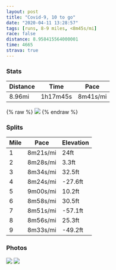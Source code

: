 ```yaml
---
layout: post
title: "Covid-9, 10 to go"
date: "2020-04-11 13:28:57"
tags: [runs, 8-9 miles, <8m45s/mi]
race: false
distance: 8.958415564000001
time: 4665
strava: true
---
```


### Stats

| Distance | Time | Pace |
|----------|------|------|
|8.96mi|1h17m45s|8m41s/mi|

{% raw %}
<img src='https://maps.googleapis.com/maps/api/staticmap?maptype=roadmap&path=enc:ahwwFlssbMmByAsCgB_BwAwCuBk@s@Ks@FcA^sAhAcCNg@N_AC}@Wg@yBqCeBiCiAaAcHuEcDuC{B}AoEkCuCqBwEmBcH_E}BmBqDkB[SOUIQBa@x@eCT_@Ng@x@uFJmDKc@Cm@Me@zEyJj@}A\kBEkAQgAo@qAw@y@aFoD}@aAk@}@g@gAMy@A_@H{@ZiBF}@GcAWgA]s@a@g@eCcBe@e@m@_AcAsBcAoAkBmAkA[s@@uCr@]?{@Sg@[g@i@aCqDy@y@k@Q}BKgBa@eBUeAa@_Ag@aAs@cCqCy@o@qAu@}B}@_BcAe@e@o@gAe@_ASs@Iw@BmCG{BScAq@eAg@m@gA}@qCsDmBoByAu@}@s@iAg@iDqCqDcCmAQaBHsBAuA\eBr@o@J_BW_Be@}@i@e@a@aAgBm@k@Wi@mAmBu@u@[Ie@?oBXgFi@u@c@USsAwBe@cAQOSGw@FMp@@\Lx@Vt@b@|@Nz@@ZEXQ\OLw@Ta@EgAk@cCmCc@YqAi@i@MeAEIB{@z@}A|CWx@WbB?h@Dz@AXKh@Ul@OdABXRr@d@l@\Nr@D`AG^e@f@mBjByA~BiAx@Sx@@f@Nv@bA`ApBNb@X`Bp@~Ah@b@nA\`@\PX`@dAVxAn@dCbAzAt@n@fCrAtBp@tAhA~@tA|@|Bh@l@v@Z|@NvBEb@J\V`@r@f@tB^dAx@lCnArBTVl@b@lAd@fAV~ANpAG~@e@~Ae@`AMVDnA`A~AjBvCjFRRlA^jCK`ADf@PhBfA^d@fCtEx@dA`BvAv@`Ah@x@|@pBz@vAx@x@d@X`B\n@Bf@KfA@d@QfAKr@Ft@Tb@VXb@J^AtBZ|Az@lAh@`@hAR~Bz@hB\dCtAn@h@vA|Ap@`B\^Vd@h@p@Zr@`@j@f@b@Zh@|@Vp@f@FPFh@W\?v@\t@C|@B\^r@i@MB@K^BnAd@hC@zAQr@MbAQZIHYHu@JdBxAP~@XCb@H\Pd@d@xAj@`HjFzAp@bAv@pAl@\^r@d@t@bA^ZhBlAvAl@rBxAdB|Ap@VrC`BJNHl@~@Zp@Jv@v@x@Xj@d@j@J~@`B&key=AIzaSyC1MId7bFpkLXNAaYhBSTb8jLyiSqzbDtM&size=800x800&markers=color:yellow|label:S|40.75665,-73.99751&markers=color:green|label:F|40.75933000000005,-73.99220999999996'>
{% endraw %}

### Splits

| Mile | Pace | Elevation |
|------|------|-----------|
|1|8m21s/mi|24ft|
|2|8m28s/mi|3.3ft|
|3|8m34s/mi|32.5ft|
|4|8m24s/mi|-27.6ft|
|5|9m00s/mi|10.2ft|
|6|8m58s/mi|30.5ft|
|7|8m51s/mi|-57.1ft|
|8|8m56s/mi|25.3ft|
|9|8m33s/mi|-49.2ft|

### Photos
<img src='https://dgtzuqphqg23d.cloudfront.net/HbS3EAi19qgSPlm4KNpoGuMnznuLEshfvfqP-2P4c6k-446x768.jpg'>

<img src='https://dgtzuqphqg23d.cloudfront.net/Swe0A5SoOu2i6YfVFRpT1fdw6XKPkhlAXchnes9dun8-576x768.jpg'>
